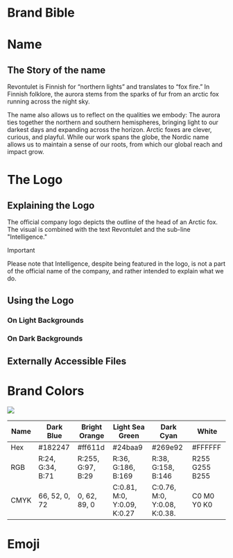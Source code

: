 # Brand Bible

# Name

## The Story of the name
Revontulet  is Finnish for “northern lights” and translates to “fox fire.” In Finnish folklore, the aurora stems from the sparks of fur from an arctic fox running across the night sky.

The name also allows us to reflect on the qualities we embody: The aurora ties together the northern and southern hemispheres, bringing light to our darkest days and expanding across the horizon. Arctic foxes are clever, curious, and playful. While our work spans the globe, the Nordic name allows us to maintain a sense of our roots, from which our global reach and impact grow.

# The Logo

## Explaining the Logo
The official company logo depicts the outline of the head of an Arctic fox. The visual is combined with the text Revontulet and the sub-line "Intelligence." 

>[!IMPORTANT]
>Please note that Intelligence, despite being featured in the logo, is not a part of the official name of the company, and rather intended to explain what we do.

## Using the Logo

### On Light Backgrounds

### On Dark Backgrounds

## Externally Accessible Files

# Brand Colors
![](https://github.com/RevontuletIntel/handbook/blob/main/images/brand/color-scheme.png?raw=true)

| Name | Dark Blue | Bright Orange | Light Sea Green | Dark Cyan | White |
|------|-----------|---------------|-----------------|-----------|--------------|
|Hex | #182247 | #ff611d | #24baa9 | #269e92 | #FFFFFF | 
|RGB|R:24, G:34, B:71 |  R:255, G:97, B:29 | R:36, G:186, B:169  | R:38, G:158, B:146 | R255 G255 B255 |
|CMYK|66, 52, 0, 72 |  0, 62, 89, 0 | C:0.81, M:0, Y:0.09, K:0.27 |  C:0.76, M:0, Y:0.08, K:0.38. | C0 M0 Y0 K0 | 

# Emoji
